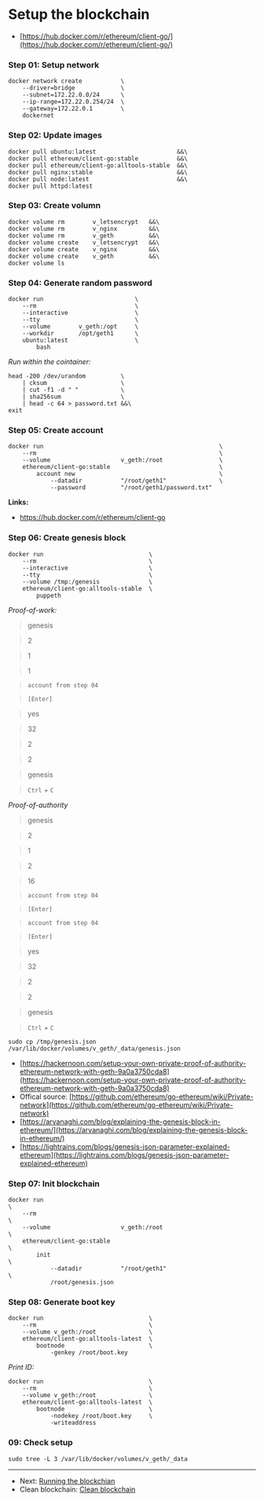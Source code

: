 
# Setup the blockchain

- [https://hub.docker.com/r/ethereum/client-go/](https://hub.docker.com/r/ethereum/client-go/)

### Step 01: Setup network
    docker network create           \
        --driver=bridge             \
        --subnet=172.22.0.0/24      \
        --ip-range=172.22.0.254/24  \
        --gateway=172.22.0.1        \
        dockernet

### Step 02: Update images
    docker pull ubuntu:latest                       &&\
    docker pull ethereum/client-go:stable           &&\
    docker pull ethereum/client-go:alltools-stable  &&\
    docker pull nginx:stable                        &&\
    docker pull node:latest                         &&\
    docker pull httpd:latest

### Step 03: Create volumn
    docker volume rm        v_letsencrypt   &&\
    docker volume rm        v_nginx         &&\
    docker volume rm        v_geth          &&\
    docker volume create    v_letsencrypt   &&\
    docker volume create    v_nginx         &&\
    docker volume create    v_geth          &&\
    docker volume ls

### Step 04: Generate random password
    docker run                          \
        --rm                            \
        --interactive                   \
        --tty                           \
        --volume        v_geth:/opt     \
        --workdir       /opt/geth1      \
        ubuntu:latest                   \
            bash

*Run within the cointainer:*

    head -200 /dev/urandom          \
        | cksum                     \
        | cut -f1 -d " "            \
        | sha256sum                 \
        | head -c 64 > password.txt &&\
    exit

### Step 05: Create account
    docker run                                                  \
        --rm                                                    \
        --volume                    v_geth:/root                \
        ethereum/client-go:stable                               \
            account new                                         \
                --datadir           "/root/geth1"               \
                --password          "/root/geth1/password.txt"

**Links:**
- https://hub.docker.com/r/ethereum/client-go

### Step 06: Create genesis block
    docker run                              \
        --rm                                \
        --interactive                       \
        --tty                               \
        --volume /tmp:/genesis              \
        ethereum/client-go:alltools-stable  \
            puppeth

*Proof-of-work:*

> genesis

> 2

> 1

> 1

> `account from step 04`

> `[Enter]`

> yes

> 32

> 2

> 2

> genesis

> `Ctrl` + `C`

*Proof-of-authority*

> genesis

> 2

> 1

> 2

> 16

> `account from step 04`

> `[Enter]`

> `account from step 04`

> `[Enter]`

> yes

> 32

> 2

> 2

> genesis

> `Ctrl` + `C`

    sudo cp /tmp/genesis.json /var/lib/docker/volumes/v_geth/_data/genesis.json

- [https://hackernoon.com/setup-your-own-private-proof-of-authority-ethereum-network-with-geth-9a0a3750cda8](https://hackernoon.com/setup-your-own-private-proof-of-authority-ethereum-network-with-geth-9a0a3750cda8)
- Offical source: [https://github.com/ethereum/go-ethereum/wiki/Private-network](https://github.com/ethereum/go-ethereum/wiki/Private-network)
- [https://arvanaghi.com/blog/explaining-the-genesis-block-in-ethereum/](https://arvanaghi.com/blog/explaining-the-genesis-block-in-ethereum/)
- [https://lightrains.com/blogs/genesis-json-parameter-explained-ethereum](https://lightrains.com/blogs/genesis-json-parameter-explained-ethereum)

### Step 07: Init blockchain
    docker run                                                              \
        --rm                                                                \
        --volume                    v_geth:/root                            \
        ethereum/client-go:stable                                           \
            init                                                            \
                --datadir           "/root/geth1"                           \
                /root/genesis.json

### Step 08: Generate boot key
    docker run                              \
        --rm                                \
        --volume v_geth:/root               \
        ethereum/client-go:alltools-latest  \
            bootnode                        \
                -genkey /root/boot.key

*Print ID:*

    docker run                              \
        --rm                                \
        --volume v_geth:/root               \
        ethereum/client-go:alltools-latest  \
            bootnode                        \
                -nodekey /root/boot.key     \
                -writeaddress

### 09: Check setup
    sudo tree -L 3 /var/lib/docker/volumes/v_geth/_data 

---

- Next: [Running the blockchian](./03_run_blockchain.md)
- Clean blockchain: [Clean blockchain](./02_clean_blockchain.md)
